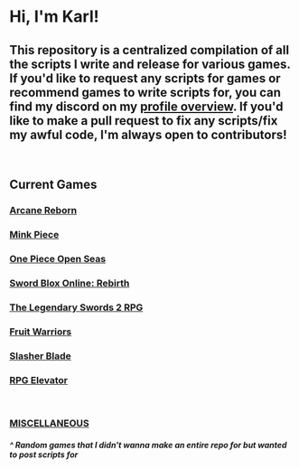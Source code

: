 # Hi, I'm Karl!
## This repository is a centralized compilation of all the scripts I write and release for various games. If you'd like to request any scripts for games or recommend games to write scripts for, you can find my discord on my [profile overview](https://github.com/InfernoKarl). If you'd like to make a pull request to fix any scripts/fix my awful code, I'm always open to contributors!
&nbsp;
&nbsp;
&nbsp;
&nbsp;
## **Current Games**

### [Arcane Reborn](https://github.com/InfernoKarl/opensrc/tree/main/ArcaneReborn)
### [Mink Piece](https://github.com/InfernoKarl/opensrc/tree/main/MinkPiece)
### [One Piece Open Seas](https://github.com/InfernoKarl/opensrc/tree/main/OP-OS)
### [Sword Blox Online: Rebirth](https://github.com/InfernoKarl/opensrc/tree/main/SBO-R)
### [The Legendary Swords 2 RPG](https://github.com/InfernoKarl/opensrc/tree/main/TLS2RPG)
### [Fruit Warriors](https://github.com/InfernoKarl/opensrc/tree/main/fruitwarriors)
### [Slasher Blade](https://github.com/InfernoKarl/opensrc/tree/main/slasherblade)
### [RPG Elevator](https://github.com/InfernoKarl/opensrc/tree/main/RPG-elevator)

&nbsp;
&nbsp;
&nbsp;
&nbsp;

### [MISCELLANEOUS](https://github.com/InfernoKarl/opensrc/tree/main/misc)
##### ^ Random games that I didn't wanna make an entire repo for but wanted to post scripts for
